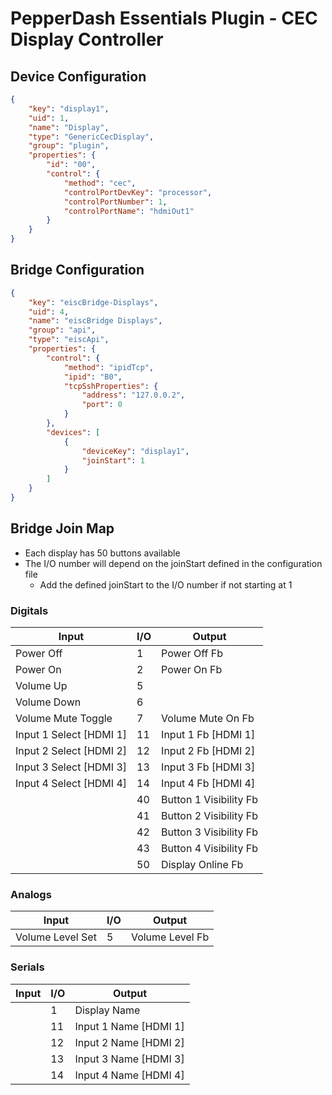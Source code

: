 # PepperDash Essentials Plugin - CEC Display Controller

## Device Configuration

```json
{
	"key": "display1",
	"uid": 1,
	"name": "Display",
	"type": "GenericCecDisplay",
	"group": "plugin",
	"properties": {
		"id": "00",
		"control": {
			"method": "cec",
			"controlPortDevKey": "processor",
			"controlPortNumber": 1,
			"controlPortName": "hdmiOut1"
		}
	}
}
```

## Bridge Configuration

```json
{
	"key": "eiscBridge-Displays",
	"uid": 4,
	"name": "eiscBridge Displays",
	"group": "api",
	"type": "eiscApi",
	"properties": {
		"control": {
			"method": "ipidTcp",
			"ipid": "B0",
			"tcpSshProperties": {
				"address": "127.0.0.2",
				"port": 0
			}
		},
		"devices": [
			{
				"deviceKey": "display1",
				"joinStart": 1
			}
		]
	}
}
```

## Bridge Join Map

- Each display has 50 buttons available
- The I/O number will depend on the joinStart defined in the configuration file
  - Add the defined joinStart to the I/O number if not starting at 1

### Digitals

| Input                   | I/O | Output                 |
| ----------------------- | --- | ---------------------- |
| Power Off               | 1   | Power Off Fb           |
| Power On                | 2   | Power On Fb            |
| Volume Up               | 5   |                        |
| Volume Down             | 6   |                        |
| Volume Mute Toggle      | 7   | Volume Mute On Fb      |
| Input 1 Select [HDMI 1] | 11  | Input 1 Fb [HDMI 1]    |
| Input 2 Select [HDMI 2] | 12  | Input 2 Fb [HDMI 2]    |
| Input 3 Select [HDMI 3] | 13  | Input 3 Fb [HDMI 3]    |
| Input 4 Select [HDMI 4] | 14  | Input 4 Fb [HDMI 4]    |
|                         | 40  | Button 1 Visibility Fb |
|                         | 41  | Button 2 Visibility Fb |
|                         | 42  | Button 3 Visibility Fb |
|                         | 43  | Button 4 Visibility Fb |
|                         | 50  | Display Online Fb      |

### Analogs

| Input            | I/O | Output          |
| ---------------- | --- | --------------- |
| Volume Level Set | 5   | Volume Level Fb |

### Serials

| Input | I/O | Output                |
| ----- | --- | --------------------- |
|       | 1   | Display Name          |
|       | 11  | Input 1 Name [HDMI 1] |
|       | 12  | Input 2 Name [HDMI 2] |
|       | 13  | Input 3 Name [HDMI 3] |
|       | 14  | Input 4 Name [HDMI 4] |
